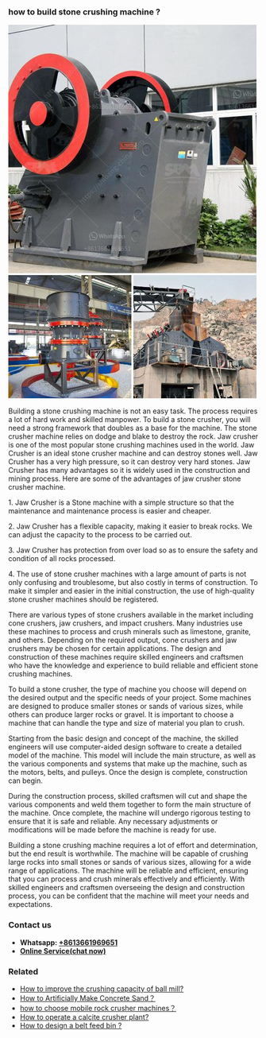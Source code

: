 <h3>how to build stone crushing machine ?</h3><img src='1701746093.jpg' alt=''><p>Building a stone crushing machine is not an easy task. The process requires a lot of hard work and skilled manpower. To build a stone crusher, you will need a strong framework that doubles as a base for the machine. The stone crusher machine relies on dodge and blake to destroy the rock. Jaw crusher is one of the most popular stone crushing machines used in the world. Jaw Crusher is an ideal stone crusher machine and can destroy stones well. Jaw Crusher has a very high pressure, so it can destroy very hard stones. Jaw Crusher has many advantages so it is widely used in the construction and mining process. Here are some of the advantages of jaw crusher stone crusher machine.</p><p>1. Jaw Crusher is a Stone machine with a simple structure so that the maintenance and maintenance process is easier and cheaper.</p><p>2. Jaw Crusher has a flexible capacity, making it easier to break rocks. We can adjust the capacity to the process to be carried out.</p><p>3. Jaw Crusher has protection from over load so as to ensure the safety and condition of all rocks processed.</p><p>4. The use of stone crusher machines with a large amount of parts is not only confusing and troublesome, but also costly in terms of construction. To make it simpler and easier in the initial construction, the use of high-quality stone crusher machines should be registered.</p><p>There are various types of stone crushers available in the market including cone crushers, jaw crushers, and impact crushers. Many industries use these machines to process and crush minerals such as limestone, granite, and others. Depending on the required output, cone crushers and jaw crushers may be chosen for certain applications. The design and construction of these machines require skilled engineers and craftsmen who have the knowledge and experience to build reliable and efficient stone crushing machines.</p><p>To build a stone crusher, the type of machine you choose will depend on the desired output and the specific needs of your project. Some machines are designed to produce smaller stones or sands of various sizes, while others can produce larger rocks or gravel. It is important to choose a machine that can handle the type and size of material you plan to crush.</p><p>Starting from the basic design and concept of the machine, the skilled engineers will use computer-aided design software to create a detailed model of the machine. This model will include the main structure, as well as the various components and systems that make up the machine, such as the motors, belts, and pulleys. Once the design is complete, construction can begin.</p><p>During the construction process, skilled craftsmen will cut and shape the various components and weld them together to form the main structure of the machine. Once complete, the machine will undergo rigorous testing to ensure that it is safe and reliable. Any necessary adjustments or modifications will be made before the machine is ready for use.</p><p>Building a stone crushing machine requires a lot of effort and determination, but the end result is worthwhile. The machine will be capable of crushing large rocks into small stones or sands of various sizes, allowing for a wide range of applications. The machine will be reliable and efficient, ensuring that you can process and crush minerals effectively and efficiently. With skilled engineers and craftsmen overseeing the design and construction process, you can be confident that the machine will meet your needs and expectations.</p><h3>Contact us</h3><ul><li><strong>Whatsapp:&nbsp;<a href="https://wa.me/8613661969651">+8613661969651</a></strong></li><li><a href="https://swt.shibang-china.com/?git&amp;zhl&amp;how to build stone crushing machine "><strong>Online Service(chat now)</strong></a></li></ul><h3>Related</h3><ul><li><a href='How to improve the crushing capacity of ball mill.md'>How to improve the crushing capacity of ball mill?</a></li><li><a href='How to Artificially Make Concrete Sand？.md'>How to Artificially Make Concrete Sand？</a></li><li><a href='how to choose mobile rock crusher machines？.md'>how to choose mobile rock crusher machines？</a></li><li><a href='How to operate a calcite crusher plant.md'>How to operate a calcite crusher plant?</a></li><li><a href='How to design a belt feed bin .md'>How to design a belt feed bin ?</a></li></ul>